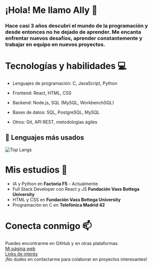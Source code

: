# ¡Hola! Me llamo Ally 👋

### Hace casi 3 años descubrí el mundo de la programación y desde entonces no he dejado de aprender. Me encanta enfrentar nuevos desafíos, aprender constantemente y trabajar en equipo en nuevos proyectos.

# Tecnologías y habilidades 💻 

- Lenguajes de programación: C, JavaScript, Python

- Frontend: React, HTML, CSS

- Backend: Node.js, SQL (MySQL, WorkbenchSQL)

- Bases de datos: SQL, PostgreSQL, MySQL

- Otros: Git, API REST, metodologías ágiles

## 📌 Lenguajes más usados

![Top Langs](https://github-readme-stats.vercel.app/api/top-langs/?username=alharuty&layout=compact&theme=radical)

# Mis estudios 📕 

- IA y Python en **Factoria F5** - Actualmente
- Full Stack Developer con React y JS **Fundación Vass Bottega University**
- HTML y CSS en **Fundación Vass Bottega University**
- Programación en C en **Telefónica Madrid 42**

# Conecta conmigo 📫 

Puedes encontrarme en GitHub y en otras plataformas.<br>
[Mi página web](https://con-codigo.com)<br>
[Links de interés](https://linktr.ee/concodigo)<br>
¡No dudes en contactarme para colaborar en proyectos interesantes!
